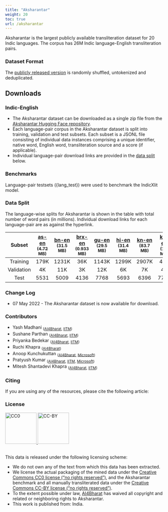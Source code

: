 ```yaml
---
title: "Aksharantar"
weight: 20
toc: true
url: /aksharantar
---
```

  

Aksharantar is the largest publicly available transliteration dataset for 20 Indic languages. The corpus has 26M Indic language-English transliteration pairs.
<!--  -->
<!-- Samanantar is the largest publicly available parallel corpora collection for Indic languages: Assamese, Bengali, Gujarati, Hindi, Kannada, Malayalam, Marathi, Oriya, Punjabi, Tamil, Telugu. The corpus has 49.6M sentence pairs between English to Indian Languages. -->
<!--  -->
<!-- ### Update 04-11-2021
Samanantar v0.3 along with LaBSE scores metadata is available for download. Go to [Downloads](#downloads) -->

### Dataset Format

<!-- The [publicly released version](#downloads) is randomly shuffled, untokenized, and deduplicated. -->
The [publicly released version](https://github.com/SushaneP/indicnlp.ai4bharat.org/edit/master/content/pages/aksharantar.md#downloads) is randomly shuffled, untokenized and deduplicated.

## Downloads
<!-- 
### STS Benchmark

The Semantic Textual Similarity (STS) benchmark can be downloaded from [here](https://storage.googleapis.com/samanantar-public/human_annotations.tsv) -->

### Indic-English

<!-- The entire dataset can be downloaded from [here](https://storage.googleapis.com/samanantar-public/data/all-without-supara.zip) -->
<!-- 
The entire dataset can be downloaded from [Samanantar v0.3](https://storage.googleapis.com/samanantar-public/V0.3/source_wise_splits.zip).  -->
- The Aksharantar dataset can be downloaded as a single zip file from the [Aksharantar Hugging Face repository](https://huggingface.co/datasets/ai4bharat/Aksharantar/tree/main).
- Each language-pair corpus in the Aksharantar dataset is split into training, validation and test subsets. Each subset is a JSONL file consisting of individual data instances comprising a unique identifier, native word, English word, transliteration source and a score (if applicable).
- Individual language-pair download links are provided in the [data split](https://github.com/SushaneP/indicnlp.ai4bharat.org/edit/master/content/pages/aksharantar.md#data-split) below.

<!-- The folder has 3 directories with separate sub-directories for each source:
- Existing - All existing data compiled before Aksharantar
- Mined - Mined as part of Aksharantar
- Manually annotated -->

### Benchmarks

<!-- The testsets used to benchmark IndicTrans can be found [here](https://storage.googleapis.com/samanantar-public/benchmarks.zip) -->
Language-pair testsets ({lang_test}) were used to benchmark the IndicXlit model.

<!-- 
### Mirror Links

- Please use this mirror [Google Drive]() link to download the Aksharantar dataset.
 -->

### Data Split

The language-wise splits for Aksharantar is shown in the table with total number of word pairs (in millions). Individual download links for each language-pair are as against the hyperlink.

<!-- | Language Pair | Link |
| -------- | -------- |
| as-en <sub>(A MB)</sub> | [0.217M]() |
| bn-en <sub>(B MB)</sub> | [1.337M]() |
| brx-en <sub>(B2 MB)</sub> | [0.044M]() |
| gu-en <sub>(C MB)</sub> | [1.236M]() |
| hi-en <sub>(D MB)</sub> | [1.522M]() |
| kn-en <sub>(E MB)</sub> | [3.01M]() |
| ks-en <sub>(E2 MB)</sub> | [0.064M]() |
| kok-en <sub>(E2 MB)</sub> | [0.702M]() |
| mai-en <sub>(E3 MB)</sub> | [0.37M]() |
| ml-en <sub>(F MB)</sub> | [4.195M]() |
| mni-en <sub>(F2 MB)</sub> | [0.016M]() |
| mr-en <sub>(G MB)</sub> | [1.594M]() |
| ne-en <sub>(G2 MB)</sub> | [2.458M]() |
| or-en <sub>(H MB)</sub> | [0.398M]() |
| pa-en <sub>(I MB)</sub> | [0.611M]() |
| san-en <sub>(I2 MB)</sub> | [1.881M]() |
| sd-en <sub>(I3 MB)</sub> | [0.082M]() |
| si-en <sub>(I4 MB)</sub> | [0.037M]() |
| ta-en <sub>(J MB)</sub> | [3.301M]() |
| te-en <sub>(K MB)</sub> | [2.521M]() |
| ur-en <sub>(K2 MB)</sub> | [0.748M]() | -->

| Subset | [as-en <sub>(4.72 MB)</sub>](https://huggingface.co/datasets/ai4bharat/Aksharantar/blob/main/asm.zip) | [bn-en](https://huggingface.co/datasets/ai4bharat/Aksharantar/blob/main/ben.zip) <sub>(31.5 MB)</sub> | [brx-en](https://huggingface.co/datasets/ai4bharat/Aksharantar/blob/main/brx.zip) <sub>(0.933 MB)</sub> | [gu-en](https://huggingface.co/datasets/ai4bharat/Aksharantar/blob/main/guj.zip) <sub>(29.5 MB)</sub> | [hi-en](https://huggingface.co/datasets/ai4bharat/Aksharantar/blob/main/hin.zip) <sub>(31.4 MB)</sub> | [kn-en](https://huggingface.co/datasets/ai4bharat/Aksharantar/blob/main/kan.zip) <sub>(83.7 MB)</sub> | [ks-en](https://huggingface.co/datasets/ai4bharat/Aksharantar/blob/main/kas.zip) <sub>(1.1 MB)</sub> | [kok-en](https://huggingface.co/datasets/ai4bharat/Aksharantar/blob/main/kok.zip) <sub>(16.6 MB)</sub> | [mai-en](https://huggingface.co/datasets/ai4bharat/Aksharantar/blob/main/mai.zip) <sub>(6.74 MB)</sub> | [ml-en](https://huggingface.co/datasets/ai4bharat/Aksharantar/blob/main/mal.zip) <sub>(125 MB)</sub> | [mni-en](https://huggingface.co/datasets/ai4bharat/Aksharantar/blob/main/mni.zip) <sub>(0.313 MB)</sub> | [mr-en](https://huggingface.co/datasets/ai4bharat/Aksharantar/blob/main/mar.zip) <sub>(39.9 MB)</sub> | [ne-en](https://huggingface.co/datasets/ai4bharat/Aksharantar/blob/main/nep.zip) <sub>(67 MB)</sub> | [or-en](https://huggingface.co/datasets/ai4bharat/Aksharantar/blob/main/ori.zip) <sub>(9.09 MB)</sub> | [pa-en](https://huggingface.co/datasets/ai4bharat/Aksharantar/blob/main/pan.zip) <sub>(12.1 MB)</sub> | [sa-en](https://huggingface.co/datasets/ai4bharat/Aksharantar/blob/main/san.zip) <sub>(56 MB)</sub> | [sd-en](https://huggingface.co/datasets/ai4bharat/Aksharantar/blob/main/sid.zip) <sub>(1.37 MB)</sub> | [ta-en](https://huggingface.co/datasets/ai4bharat/Aksharantar/blob/main/tam.zip) <sub>(92.7 MB)</sub> | [te-en](https://huggingface.co/datasets/ai4bharat/Aksharantar/blob/main/tel.zip) <sub>(69.1 MB)</sub> | [ur-en](https://huggingface.co/datasets/ai4bharat/Aksharantar/blob/main/urd.zip) <sub>(17 MB)</sub> |
|:------:|:------:|:------:|:------:|:------:|:------:|:------:|:------:|:------:|:------:|:------:|:------:|:------:|:------:|:------:|:------:|:------:|:------:|:------:|:------:|:------:|
| Training | 179K | 1231K | 36K | 1143K | 1299K | 2907K | 47K | 613K | 283K | 4101K | 10K | 1453K | 2397K | 346K | 515K | 1813K | 60K | 3231K | 2430K | 699K |
| Validation | 4K | 11K | 3K | 12K | 6K | 7K | 4K | 4K | 4K | 8K | 3K | 8K | 3K | 3K | 9K | 3K | 8K | 9K | 8K | 12K |
| Test | 5531 | 5009 | 4136 | 7768 | 5693 | 6396 | 7707 | 5093 | 5512 | 6911 | 4925 | 6573 | 4133 | 4256 | 4316 | 5334 | - | 4682 | 4567 | 4463 |

<!-- 
 -->
<!-- #### Indic-Indic

The entire Indic-Indic data can be downloaded from [here](https://storage.googleapis.com/samanantar-public/V0.2/data/indic2indic/indic2indic.zip)


Language wise splits for Indic-Indic data can be downloaded from the table below. Each link contains the number of sentence pairs in millions.

|    | as | bn | gu | hi | kn | ml | mr | or | pa | ta | te |
| -- | -- | -- | -- | -- | -- | -- | -- | -- | -- | -- | -- |
| as |    |[0.36M](https://storage.googleapis.com/samanantar-public/V0.2/data/indic2indic/as-bn.zip)  |  [0.14M](https://storage.googleapis.com/samanantar-public/V0.2/data/indic2indic/as-gu.zip)  |  [0.16M](https://storage.googleapis.com/samanantar-public/V0.2/data/indic2indic/as-hi.zip)  |  [0.19M](https://storage.googleapis.com/samanantar-public/V0.2/data/indic2indic/as-kn.zip)  |  [0.23M](https://storage.googleapis.com/samanantar-public/V0.2/data/indic2indic/as-ml.zip)  |  [0.16M](https://storage.googleapis.com/samanantar-public/V0.2/data/indic2indic/as-mr.zip)  |  [0.07M](https://storage.googleapis.com/samanantar-public/V0.2/data/indic2indic/as-or.zip)  |  [0.11M](https://storage.googleapis.com/samanantar-public/V0.2/data/indic2indic/as-pa.zip)  |  [0.22M](https://storage.googleapis.com/samanantar-public/V0.2/data/indic2indic/as-ta.zip)  |  [0.21M](https://storage.googleapis.com/samanantar-public/V0.2/data/indic2indic/as-te.zip)  | 
| bn |  [0.36M](https://storage.googleapis.com/samanantar-public/V0.2/data/indic2indic/as-bn.zip)  |   |  [1.58M](https://storage.googleapis.com/samanantar-public/V0.2/data/indic2indic/bn-gu.zip)  |  [2.53M](https://storage.googleapis.com/samanantar-public/V0.2/data/indic2indic/bn-hi.zip)  |  [2.14M](https://storage.googleapis.com/samanantar-public/V0.2/data/indic2indic/bn-kn.zip)  |  [2.88M](https://storage.googleapis.com/samanantar-public/V0.2/data/indic2indic/bn-ml.zip)  |  [1.83M](https://storage.googleapis.com/samanantar-public/V0.2/data/indic2indic/bn-mr.zip)  |  [0.59M](https://storage.googleapis.com/samanantar-public/V0.2/data/indic2indic/bn-or.zip)  |  [1.11M](https://storage.googleapis.com/samanantar-public/V0.2/data/indic2indic/bn-pa.zip)  |  [2.44M](https://storage.googleapis.com/samanantar-public/V0.2/data/indic2indic/bn-ta.zip)  |  [2.35M](https://storage.googleapis.com/samanantar-public/V0.2/data/indic2indic/bn-te.zip)  | 
| gu |  [0.14M](https://storage.googleapis.com/samanantar-public/V0.2/data/indic2indic/as-gu.zip)  |  [1.58M](https://storage.googleapis.com/samanantar-public/V0.2/data/indic2indic/bn-gu.zip)  |   | [1.86M](https://storage.googleapis.com/samanantar-public/V0.2/data/indic2indic/bn-hi.zip)  |  [2.07M](https://storage.googleapis.com/samanantar-public/V0.2/data/indic2indic/bn-kn.zip)  |  [2.36M](https://storage.googleapis.com/samanantar-public/V0.2/data/indic2indic/bn-ml.zip)  |  [1.76M](https://storage.googleapis.com/samanantar-public/V0.2/data/indic2indic/bn-mr.zip)  |  [0.53M](https://storage.googleapis.com/samanantar-public/V0.2/data/indic2indic/bn-or.zip)  |  [1.13M](https://storage.googleapis.com/samanantar-public/V0.2/data/indic2indic/bn-pa.zip)  |  [2.07M](https://storage.googleapis.com/samanantar-public/V0.2/data/indic2indic/bn-ta.zip)  |  [2.31M](https://storage.googleapis.com/samanantar-public/V0.2/data/indic2indic/bn-te.zip)  | 
| hi |  [0.16M](https://storage.googleapis.com/samanantar-public/V0.2/data/indic2indic/as-hi.zip)  |  [2.53M](https://storage.googleapis.com/samanantar-public/V0.2/data/indic2indic/bn-hi.zip)  |  [1.86M](https://storage.googleapis.com/samanantar-public/V0.2/data/indic2indic/gu-hi.zip)  |    |  [2.14M](https://storage.googleapis.com/samanantar-public/V0.2/data/indic2indic/hi-kn.zip)  |  [2.72M](https://storage.googleapis.com/samanantar-public/V0.2/data/indic2indic/hi-ml.zip)  |  [1.99M](https://storage.googleapis.com/samanantar-public/V0.2/data/indic2indic/hi-mr.zip)  |  [0.66M](https://storage.googleapis.com/samanantar-public/V0.2/data/indic2indic/hi-or.zip)  |  [1.44M](https://storage.googleapis.com/samanantar-public/V0.2/data/indic2indic/hi-pa.zip)  |  [2.48M](https://storage.googleapis.com/samanantar-public/V0.2/data/indic2indic/hi-ta.zip)  |  [2.42M](https://storage.googleapis.com/samanantar-public/V0.2/data/indic2indic/hi-te.zip) |
| kn |  [0.19M](https://storage.googleapis.com/samanantar-public/V0.2/data/indic2indic/as-kn.zip)  |  [2.14M](https://storage.googleapis.com/samanantar-public/V0.2/data/indic2indic/bn-kn.zip)  |  [2.07M](https://storage.googleapis.com/samanantar-public/V0.2/data/indic2indic/gu-kn.zip)  |  [2.14M](https://storage.googleapis.com/samanantar-public/V0.2/data/indic2indic/hi-kn.zip)  |    |  [2.89M](https://storage.googleapis.com/samanantar-public/V0.2/data/indic2indic/kn-ml.zip)  |  [1.82M](https://storage.googleapis.com/samanantar-public/V0.2/data/indic2indic/kn-mr.zip)  |  [0.54M](https://storage.googleapis.com/samanantar-public/V0.2/data/indic2indic/kn-or.zip)  | [1.12M](https://storage.googleapis.com/samanantar-public/V0.2/data/indic2indic/kn-pa.zip)   |  [2.52M](https://storage.googleapis.com/samanantar-public/V0.2/data/indic2indic/kn-ta.zip)  |  [2.81M](https://storage.googleapis.com/samanantar-public/V0.2/data/indic2indic/kn-te.zip) |
| ml |  [0.23M](https://storage.googleapis.com/samanantar-public/V0.2/data/indic2indic/as-ml.zip)  |  [2.88M](https://storage.googleapis.com/samanantar-public/V0.2/data/indic2indic/bn-ml.zip)  |  [2.36M](https://storage.googleapis.com/samanantar-public/V0.2/data/indic2indic/gu-ml.zip)  |  [2.72M](https://storage.googleapis.com/samanantar-public/V0.2/data/indic2indic/hi-ml.zip)  |  [2.89M](https://storage.googleapis.com/samanantar-public/V0.2/data/indic2indic/kn-ml.zip)  |    |  [1.82M](https://storage.googleapis.com/samanantar-public/V0.2/data/indic2indic/ml-mr.zip)  |  [0.56M](https://storage.googleapis.com/samanantar-public/V0.2/data/indic2indic/ml-or.zip)  |  [1.11M](https://storage.googleapis.com/samanantar-public/V0.2/data/indic2indic/ml-pa.zip)  |  [2.60M](https://storage.googleapis.com/samanantar-public/V0.2/data/indic2indic/ml-ta.zip)  |  [2.68M](https://storage.googleapis.com/samanantar-public/V0.2/data/indic2indic/ml-te.zip) |
| mr |  [0.16M](https://storage.googleapis.com/samanantar-public/V0.2/data/indic2indic/as-mr.zip)  |  [1.83M](https://storage.googleapis.com/samanantar-public/V0.2/data/indic2indic/bn-mr.zip)  |  [1.76M](https://storage.googleapis.com/samanantar-public/V0.2/data/indic2indic/gu-mr.zip)  |  [1.99M](https://storage.googleapis.com/samanantar-public/V0.2/data/indic2indic/hi-mr.zip)  |  [1.82M](https://storage.googleapis.com/samanantar-public/V0.2/data/indic2indic/kn-mr.zip)  |  [1.82M](https://storage.googleapis.com/samanantar-public/V0.2/data/indic2indic/ml-mr.zip)  |   | [0.58M](https://storage.googleapis.com/samanantar-public/V0.2/data/indic2indic/mr-or.zip)  |  [1.06M](https://storage.googleapis.com/samanantar-public/V0.2/data/indic2indic/mr-pa.zip)  |  [21.12M](https://storage.googleapis.com/samanantar-public/V0.2/data/indic2indic/mr-ta.zip)  |  [2.23M](https://storage.googleapis.com/samanantar-public/V0.2/data/indic2indic/mr-te.zip) |
| or |  [0.07M](https://storage.googleapis.com/samanantar-public/V0.2/data/indic2indic/as-or.zip)  |  [0.59M](https://storage.googleapis.com/samanantar-public/V0.2/data/indic2indic/bn-or.zip)  |  [0.53M](https://storage.googleapis.com/samanantar-public/V0.2/data/indic2indic/gu-or.zip)  |  [0.66M](https://storage.googleapis.com/samanantar-public/V0.2/data/indic2indic/hi-or.zip)  |  [0.54M](https://storage.googleapis.com/samanantar-public/V0.2/data/indic2indic/kn-or.zip)  |  [0.56M](https://storage.googleapis.com/samanantar-public/V0.2/data/indic2indic/ml-or.zip)  |  [0.58M](https://storage.googleapis.com/samanantar-public/V0.2/data/indic2indic/mr-or.zip)  |    |  [0.50M](https://storage.googleapis.com/samanantar-public/V0.2/data/indic2indic/or-pa.zip)  |  [1.09M](https://storage.googleapis.com/samanantar-public/V0.2/data/indic2indic/or-ta.zip)  |  [1.12M](https://storage.googleapis.com/samanantar-public/V0.2/data/indic2indic/or-te.zip) |
| pa |  [0.11M](https://storage.googleapis.com/samanantar-public/V0.2/data/indic2indic/as-pa.zip)  |  [1.11M](https://storage.googleapis.com/samanantar-public/V0.2/data/indic2indic/bn-pa.zip)  |  [1.13M](https://storage.googleapis.com/samanantar-public/V0.2/data/indic2indic/gu-pa.zip)  |  [1.44M](https://storage.googleapis.com/samanantar-public/V0.2/data/indic2indic/hi-pa.zip)  |  [1.12M](https://storage.googleapis.com/samanantar-public/V0.2/data/indic2indic/kn-pa.zip)  |  [1.11M](https://storage.googleapis.com/samanantar-public/V0.2/data/indic2indic/ml-pa.zip)  |  [1.06M](https://storage.googleapis.com/samanantar-public/V0.2/data/indic2indic/mr-pa.zip)  |  [0.50M](https://storage.googleapis.com/samanantar-public/V0.2/data/indic2indic/or-pa.zip)  |    |  [1.75M](https://storage.googleapis.com/samanantar-public/V0.2/data/indic2indic/pa-ta.zip)  |  [1.76M](https://storage.googleapis.com/samanantar-public/V0.2/data/indic2indic/pa-te.zip) |
| ta |  [0.22M](https://storage.googleapis.com/samanantar-public/V0.2/data/indic2indic/as-ta.zip)  |  [2.44M](https://storage.googleapis.com/samanantar-public/V0.2/data/indic2indic/bn-ta.zip)  |  [2.07M](https://storage.googleapis.com/samanantar-public/V0.2/data/indic2indic/gu-ta.zip)  |  [2.48M](https://storage.googleapis.com/samanantar-public/V0.2/data/indic2indic/hi-ta.zip)  |  [2.52M](https://storage.googleapis.com/samanantar-public/V0.2/data/indic2indic/kn-ta.zip)  |  [2.60M](https://storage.googleapis.com/samanantar-public/V0.2/data/indic2indic/ml-ta.zip)  |  [2.12M](https://storage.googleapis.com/samanantar-public/V0.2/data/indic2indic/mr-ta.zip)  | [1.09M](https://storage.googleapis.com/samanantar-public/V0.2/data/indic2indic/or-ta.zip)   |  [1.75M](https://storage.googleapis.com/samanantar-public/V0.2/data/indic2indic/pa-ta.zip)  |    |  [2.61M](https://storage.googleapis.com/samanantar-public/V0.2/data/indic2indic/ta-te.zip) |
| te |  [0.21M](https://storage.googleapis.com/samanantar-public/V0.2/data/indic2indic/as-te.zip)  |  [2.35M](https://storage.googleapis.com/samanantar-public/V0.2/data/indic2indic/bn-te.zip)  |  [2.31M](https://storage.googleapis.com/samanantar-public/V0.2/data/indic2indic/gu-te.zip)  |  [2.42M](https://storage.googleapis.com/samanantar-public/V0.2/data/indic2indic/hi-te.zip)  |  [2.81M](https://storage.googleapis.com/samanantar-public/V0.2/data/indic2indic/kn-te.zip)  |  [2.68M](https://storage.googleapis.com/samanantar-public/V0.2/data/indic2indic/ml-te.zip)  |  [2.23M](https://storage.googleapis.com/samanantar-public/V0.2/data/indic2indic/mr-te.zip)  | [1.12M](https://storage.googleapis.com/samanantar-public/V0.2/data/indic2indic/or-te.zip)   |  [1.76M](https://storage.googleapis.com/samanantar-public/V0.2/data/indic2indic/pa-te.zip)  |  [2.61M](https://storage.googleapis.com/samanantar-public/V0.2/data/indic2indic/ta-te.zip)  |   | -->


### Change Log
<!-- - 06 July 2021, v0.2.1 data with metadata of source and Labse Alignment Score (LAS) was made available [here](https://storage.googleapis.com/samanantar-public/V0.2/data/en2indic/samanantar_v0.2_las.zip)
- 09 June 2021, The Semantic Textual Similarity (STS) benchmark is now available for download
- 05 June 2021, The benchmarking testsets are now available for download
- 15 May 2021, The language wise splits are now available for download
- 02 May 2021, Indic-Indic v0.2 data has been updated with super strict overlap removal
- 30 April 2021, v0.2 uses super strict overlap removal of validation and test data with train data -->
- 07 May 2022 - The Aksharantar dataset is now available for download.
<!-- - 05 May 2022 - The language-wise splits are now available for download. -->


### Contributors

- Yash Madhani <sub>([AI4Bharat](https://ai4bharat.org), [IITM](https://www.iitm.ac.in))</sub>
- Sushane Parthan <sub>([AI4Bharat](https://ai4bharat.org), [IITM](https://www.iitm.ac.in))</sub>
- Priyanka Bedekar <sub>([AI4Bharat](https://ai4bharat.org), [IITM](https://www.iitm.ac.in))</sub>
- Ruchi Khapra <sub>([AI4Bharat](https://ai4bharat.org))</sub>
- Anoop Kunchukuttan <sub>([AI4Bharat](https://ai4bharat.org), [Microsoft](https://www.microsoft.com/en-in/))</sub>
- Pratyush Kumar <sub>([AI4Bharat](https://ai4bharat.org), [IITM](https://www.iitm.ac.in), [Microsoft](https://www.microsoft.com/en-in/))</sub>
- Mitesh Shantadevi Khapra <sub>([AI4Bharat](https://ai4bharat.org), [IITM](https://www.iitm.ac.in))</sub>


### Citing

If you are using any of the resources, please cite the following article: 
<!-- 
```
@misc{ramesh2021samanantar,
      title={Samanantar: The Largest Publicly Available Parallel Corpora Collection for 11 Indic Languages}, 
      author={Gowtham Ramesh and Sumanth Doddapaneni and Aravinth Bheemaraj and Mayank Jobanputra and Raghavan AK and Ajitesh Sharma and Sujit Sahoo and Harshita Diddee and Mahalakshmi J and Divyanshu Kakwani and Navneet Kumar and Aswin Pradeep and Srihari Nagaraj and Kumar Deepak and Vivek Raghavan and Anoop Kunchukuttan and Pratyush Kumar and Mitesh Shantadevi Khapra},
      year={2021},
      eprint={2104.05596},
      archivePrefix={arXiv},
      primaryClass={cs.CL}
}
```  -->
<!-- 
The bibtex entries for the existing data sources is available [here](https://indicnlp.ai4bharat.org/papers/samanantar-existing-data.bib) -->

### License

<!-- <a rel="license" float="left" href="http://creativecommons.org/publicdomain/zero/1.0/">
  <img src="https://licensebuttons.net/p/zero/1.0/88x31.png" style="border-style: none;" alt="CC0" width="100" />
  <img src="https://mirrors.creativecommons.org/presskit/buttons/88x31/png/by.png" style="border-style: none;" alt="CC-BY" width="100" href="http://creativecommons.org/publicdomain/zero/1.0/"/>
</a>
<br/> -->
<a rel="license" float="left" href="https://creativecommons.org/about/cclicenses/">
  <img src="https://licensebuttons.net/p/zero/1.0/88x31.png" style="border-style: none;" alt="CC0" width="100"/>
  <img src="https://mirrors.creativecommons.org/presskit/buttons/88x31/png/by.png" style="border-style: none;" alt="CC-BY" width="100"/>
</a>

<br>
<br>


This data is released under the following licensing scheme:

- We do not own any of the text from which this data has been extracted.
- We license the actual packaging of the mined data under the [Creative Commons CC0 license (“no rights reserved”)](http://creativecommons.org/publicdomain/zero/1.0), and the Aksharantar benchmark and all manually transliterated data under the [Creative Commons CC-BY license (“no rights reserved”)](https://creativecommons.org/licenses/by/4.0/).
- To the extent possible under law, <a rel="dct:publisher" href="https://indicnlp.ai4bharat.org/samanantar/"> <span property="dct:title">AI4Bharat</span></a> has waived all copyright and related or neighboring rights to <span property="dct:title">Aksharantar</span>.
- This work is published from: India.
